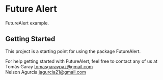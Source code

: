 # Future Alert

FutureAlert example.

## Getting Started

This project is a starting point for using the package FutureAlert.

For help getting started with FutureAlert, feel free to contact any of us at\
Tomás Garay <tomasgaraypaz@gmail.com>\
Nelson Agurcia <jagurcia21@gmail.com>

